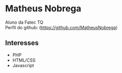 # Matheus Nobrega
Aluno da Fatec TQ  
Perfil do github: (https://github.com/MatheusNobrega)
## Interesses
- PHP
- HTML/CSS
- Javascript